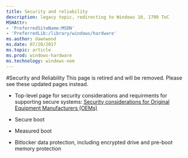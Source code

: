 ```yaml
---
title: Security and reliability
description: legacy topic, redirecting to Windows 10, 1709 ToC
MSHAttr:
- 'PreferredSiteName:MSDN'
- 'PreferredLib:/library/windows/hardware'
ms.author: dawnwood
ms.date: 07/20/2017
ms.topic: article
ms.prod: windows-hardware
ms.technology: windows-oem
---
```



#Security and Reliability
This page is retired and will be removed. Please see these updated pages instead. 

* Top-level page for security considerations and requirments for supporting secure systems:
[Security considerations for Original Equipment Manufacturers (OEMs)]()

* Secure boot

* Measured boot

* Bitlocker data protection, including encrypted drive and pre-boot memory protection


